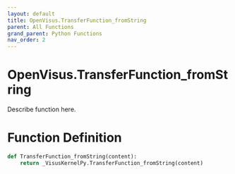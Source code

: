 ```yaml
---
layout: default
title: OpenVisus.TransferFunction_fromString
parent: All Functions
grand_parent: Python Functions
nav_order: 2
---
```


# OpenVisus.TransferFunction_fromString

Describe function here.

# Function Definition

```python
def TransferFunction_fromString(content):
    return _VisusKernelPy.TransferFunction_fromString(content)
```
